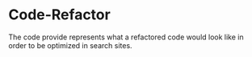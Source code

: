# Code-Refactor

The code provide represents what a refactored code would look like in order to be optimized in search sites.
